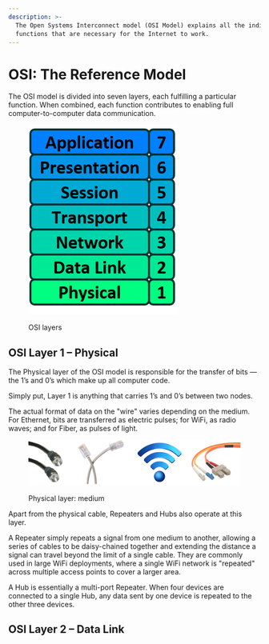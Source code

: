 ```yaml
---
description: >-
  The Open Systems Interconnect model (OSI Model) explains all the individual
  functions that are necessary for the Internet to work.
---
```


# OSI: The Reference Model

The OSI model is divided into seven layers, each fulfilling a particular function. When combined, each function contributes to enabling full computer-to-computer data communication.

<figure><img src="../.gitbook/assets/image.png" alt=""><figcaption><p>OSI layers</p></figcaption></figure>

## OSI Layer 1 – Physical <a href="#osi-layer-1" id="osi-layer-1"></a>

The Physical layer of the OSI model is responsible for the transfer of bits — the 1’s and 0’s which make up all computer code.

Simply put, Layer 1 is anything that carries 1’s and 0’s between two nodes.&#x20;

The actual format of data on the "wire" varies depending on the medium. For Ethernet, bits are transferred as electric pulses; for WiFi, as radio waves; and for Fiber, as pulses of light.

<figure><img src="../.gitbook/assets/image (3).png" alt=""><figcaption><p>Physical layer: medium</p></figcaption></figure>

Apart from the physical cable, Repeaters and Hubs also operate at this layer.

A Repeater simply repeats a signal from one medium to another, allowing a series of cables to be daisy-chained together and extending the distance a signal can travel beyond the limit of a single cable. They are commonly used in large WiFi deployments, where a single WiFi network is "repeated" across multiple access points to cover a larger area.&#x20;

A Hub is essentially a multi-port Repeater. When four devices are connected to a single Hub, any data sent by one device is repeated to the other three devices.



## OSI Layer 2 – Data Link <a href="#osi-layer-2" id="osi-layer-2"></a>

